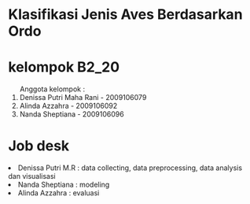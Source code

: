 # Klasifikasi Jenis Aves Berdasarkan Ordo

# kelompok B2_20
<ol> Anggota kelompok :
    <li>Denissa Putri Maha Rani - 2009106079 <br>
    <li>Alinda Azzahra - 2009106092 <br>
    <li>Nanda Sheptiana - 2009106096 <br>
</ol>

# Job desk
<li>Denissa Putri M.R : data collecting, data preprocessing, data analysis dan visualisasi
<li>Nanda Sheptiana : modeling
<li>Alinda Azzahra : evaluasi
